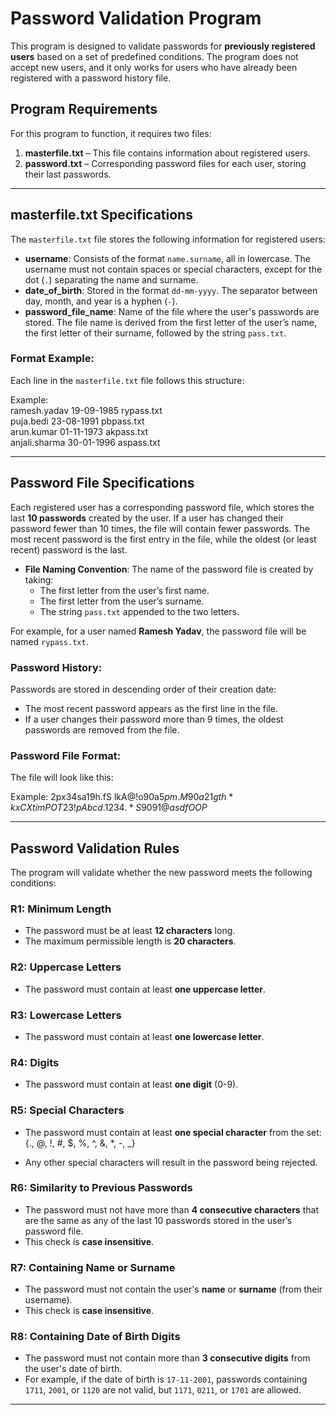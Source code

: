 # Password Validation Program

This program is designed to validate passwords for **previously registered users** based on a set of predefined conditions. The program does not accept new users, and it only works for users who have already been registered with a password history file.

## Program Requirements

For this program to function, it requires two files:
1. **masterfile.txt** – This file contains information about registered users.
2. **password.txt** – Corresponding password files for each user, storing their last passwords.

---

## masterfile.txt Specifications

The `masterfile.txt` file stores the following information for registered users:
- **username**: Consists of the format `name.surname`, all in lowercase. The username must not contain spaces or special characters, except for the dot (`.`) separating the name and surname.
- **date_of_birth**: Stored in the format `dd-mm-yyyy`. The separator between day, month, and year is a hyphen (`-`).
- **password_file_name**: Name of the file where the user's passwords are stored. The file name is derived from the first letter of the user’s name, the first letter of their surname, followed by the string `pass.txt`.

### Format Example:
Each line in the `masterfile.txt` file follows this structure:

Example:  
    ramesh.yadav 19-09-1985 rypass.txt  
    puja.bedi 23-08-1991 pbpass.txt  
    arun.kumar 01-11-1973 akpass.txt  
    anjali.sharma 30-01-1996 aspass.txt  

---

## Password File Specifications

Each registered user has a corresponding password file, which stores the last **10 passwords** created by the user. If a user has changed their password fewer than 10 times, the file will contain fewer passwords. The most recent password is the first entry in the file, while the oldest (or least recent) password is the last.

- **File Naming Convention**: The name of the password file is created by taking:
  - The first letter from the user’s first name.
  - The first letter from the user’s surname.
  - The string `pass.txt` appended to the two letters.

For example, for a user named **Ramesh Yadav**, the password file will be named `rypass.txt`.

### Password History:
Passwords are stored in descending order of their creation date:
- The most recent password appears as the first line in the file.
- If a user changes their password more than 9 times, the oldest passwords are removed from the file.

### Password File Format:
The file will look like this:

Example:  2px34sa19h.fS  lkA@!o90a$5p  m.M90a21gth*k  xCXtimPOT23!p  Abcd.1234.*S  9091@asdfOOP$



---

## Password Validation Rules

The program will validate whether the new password meets the following conditions:

### R1: Minimum Length
- The password must be at least **12 characters** long. 
- The maximum permissible length is **20 characters**.

### R2: Uppercase Letters
- The password must contain at least **one uppercase letter**.

### R3: Lowercase Letters
- The password must contain at least **one lowercase letter**.

### R4: Digits
- The password must contain at least **one digit** (0-9).

### R5: Special Characters
- The password must contain at least **one special character** from the set: {., @, !, #, $, %, ^, &, *, -, _}

- Any other special characters will result in the password being rejected.

### R6: Similarity to Previous Passwords
- The password must not have more than **4 consecutive characters** that are the same as any of the last 10 passwords stored in the user’s password file.
- This check is **case insensitive**.

### R7: Containing Name or Surname
- The password must not contain the user's **name** or **surname** (from their username).
- This check is **case insensitive**.

### R8: Containing Date of Birth Digits
- The password must not contain more than **3 consecutive digits** from the user's date of birth.
- For example, if the date of birth is `17-11-2001`, passwords containing `1711`, `2001`, or `1120` are not valid, but `1171`, `0211`, or `1701` are allowed.

---
